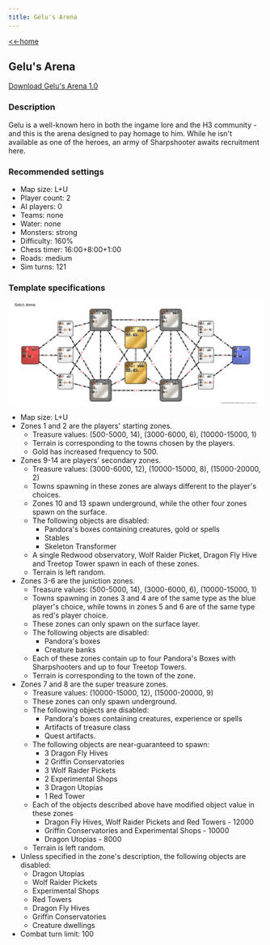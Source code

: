 ```yaml
---
title: Gelu's Arena
---
```


[<<-home](../..)

## Gelu's Arena

[Download Gelu's Arena 1.0](./Gelu's%20Arena%201.0.zip)

### Description
Gelu is a well-known hero in both the ingame lore and the H3 community - and this is the arena designed to pay homage to him. While he isn't available as one of the heroes, an army of Sharpshooter awaits recruitment here.

### Recommended settings
* Map size: L+U
* Player count: 2
* AI players: 0
* Teams: none
* Water: none
* Monsters: strong
* Difficulty: 160%
* Chess timer: 16:00+8:00+1:00
* Roads: medium
* Sim turns: 121

### Template specifications

![](graph.png)

* Map size: L+U
* Zones 1 and 2 are the players' starting zones.
    * Treasure values: (500-5000, 14), (3000-6000, 6), (10000-15000, 1)
    * Terrain is corresponding to the towns chosen by the players.
    * Gold has increased frequency to 500.
* Zones 9-14 are players' secondary zones.
    * Treasure values: (3000-6000, 12), (10000-15000, 8), (15000-20000, 2)
    * Towns spawning in these zones are always different to the player's choices.
    * Zones 10 and 13 spawn underground, while the other four zones spawn on the surface.
    * The following objects are disabled:
        * Pandora's boxes containing creatures, gold or spells
        * Stables
        * Skeleton Transformer
    * A single Redwood observatory, Wolf Raider Picket, Dragon Fly Hive and Treetop Tower spawn in each of these zones.
    * Terrain is left random.
* Zones 3-6 are the juniction zones.
    * Treasure values: (500-5000, 14), (3000-6000, 6), (10000-15000, 1)
    * Towns spawning in zones 3 and 4 are of the same type as the blue player's choice, while towns in zones 5 and 6 are of the same type as red's player choice.
    * These zones can only spawn on the surface layer.
    * The following objects are disabled:
        * Pandora's boxes
        * Creature banks
    * Each of these zones contain up to four Pandora's Boxes with Sharpshooters and up to four Treetop Towers.
    * Terrain is corresponding to the town of the zone.
* Zones 7 and 8 are the super treasure zones.
    * Treasure values: (10000-15000, 12), (15000-20000, 9)
    * These zones can only spawn underground.
    * The following objects are disabled:
        * Pandora's boxes containing creatures, experience or spells
        * Artifacts of treasure class
        * Quest artifacts.
    * The following objects are near-guaranteed to spawn:
        * 3 Dragon Fly Hives
        * 2 Griffin Conservatories
        * 3 Wolf Raider Pickets
        * 2 Experimental Shops
        * 3 Dragon Utopias
        * 1 Red Tower
    * Each of the objects described above have modified object value in these zones
        * Dragon Fly Hives, Wolf Raider Pickets and Red Towers - 12000
        * Griffin Conservatories and Experimental Shops - 10000
        * Dragon Utopias - 8000
    * Terrain is left random.
* Unless specified in the zone's description, the following objects are disabled:
    * Dragon Utopias
    * Wolf Raider Pickets
    * Experimental Shops
    * Red Towers
    * Dragon Fly Hives
    * Griffin Conservatories
    * Creature dwellings
* Combat turn limit: 100